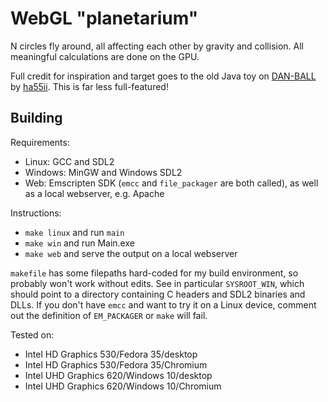 # WebGL "planetarium"

N circles fly around, all affecting each other by gravity and collision. All meaningful calculations are done on the GPU.

Full credit for inspiration and target goes to the old Java toy on [DAN-BALL](https://dan-ball.jp/en/javagame/planet/) by [ha55ii](http://hassii.blog39.fc2.com). This is far less full-featured!

## Building

Requirements:
- Linux: GCC and SDL2
- Windows: MinGW and Windows SDL2
- Web: Emscripten SDK (`emcc` and `file_packager` are both called), as well as a local webserver, e.g. Apache

Instructions:
- `make linux` and run `main`
- `make win` and run Main.exe
- `make web` and serve the output on a local webserver

`makefile` has some filepaths hard-coded for my build environment, so probably won't work without edits. See in particular `SYSROOT_WIN`, which should point to a directory containing C headers and SDL2 binaries and DLLs. If you don't have `emcc` and want to try it on a Linux device, comment out the definition of `EM_PACKAGER` or `make` will fail.

Tested on:
- Intel HD Graphics 530/Fedora 35/desktop
- Intel HD Graphics 530/Fedora 35/Chromium
- Intel UHD Graphics 620/Windows 10/desktop
- Intel UHD Graphics 620/Windows 10/Chromium

